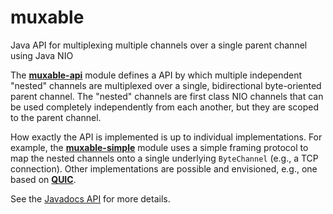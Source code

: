 # muxable
Java API for multiplexing multiple channels over a single parent channel using Java NIO 

The **[muxable-api](https://archiecobbs.github.io/muxable/site/apidocs/index.html?org/dellroad/muxable/MuxableChannel.html)** module defines a API by which multiple independent "nested" channels are multiplexed over a single, bidirectional byte-oriented parent channel. The "nested" channels are first class NIO channels that can be used completely independently from each another, but they are scoped to the parent channel.

How exactly the API is implemented is up to individual implementations. For example, the **[muxable-simple](https://archiecobbs.github.io/muxable/site/apidocs/index.html?org/dellroad/muxable/simple/SimpleMuxableChannel.html)** module uses a simple framing protocol to map the nested channels onto a single underlying `ByteChannel` (e.g., a TCP connection). Other implementations are possible and envisioned, e.g., one based on **[QUIC](https://en.wikipedia.org/wiki/QUIC)**.

See the [Javadocs API](http://archiecobbs.github.io/muxable/site/apidocs/index.html) for more details.
